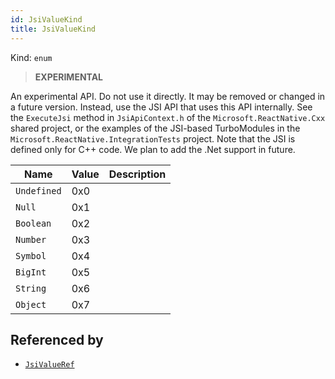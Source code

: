 ```yaml
---
id: JsiValueKind
title: JsiValueKind
---
```


Kind: `enum`

> **EXPERIMENTAL**

An experimental API. Do not use it directly. It may be removed or changed in a future version. Instead, use the JSI API that uses this API internally.
See the `ExecuteJsi` method in `JsiApiContext.h` of the `Microsoft.ReactNative.Cxx` shared project, or the examples of the JSI-based TurboModules in the `Microsoft.ReactNative.IntegrationTests` project.
Note that the JSI is defined only for C++ code. We plan to add the .Net support in future.

| Name |  Value | Description |
|--|--|--|
|`Undefined` | 0x0  |  |
|`Null` | 0x1  |  |
|`Boolean` | 0x2  |  |
|`Number` | 0x3  |  |
|`Symbol` | 0x4  |  |
|`BigInt` | 0x5  |  |
|`String` | 0x6  |  |
|`Object` | 0x7  |  |


## Referenced by
- [`JsiValueRef`](JsiValueRef)
